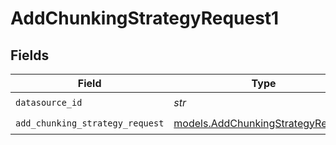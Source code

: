 # AddChunkingStrategyRequest1


## Fields

| Field                                                                        | Type                                                                         | Required                                                                     | Description                                                                  |
| ---------------------------------------------------------------------------- | ---------------------------------------------------------------------------- | ---------------------------------------------------------------------------- | ---------------------------------------------------------------------------- |
| `datasource_id`                                                              | *str*                                                                        | :heavy_check_mark:                                                           | N/A                                                                          |
| `add_chunking_strategy_request`                                              | [models.AddChunkingStrategyRequest](../models/addchunkingstrategyrequest.md) | :heavy_check_mark:                                                           | N/A                                                                          |